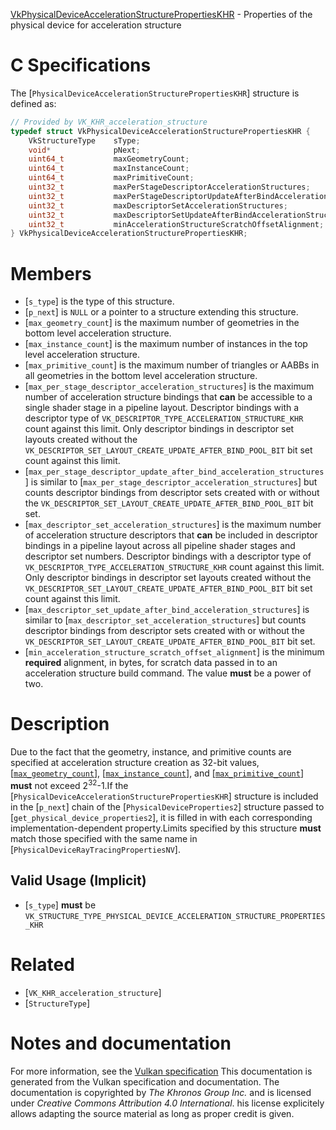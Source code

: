 [VkPhysicalDeviceAccelerationStructurePropertiesKHR](https://www.khronos.org/registry/vulkan/specs/1.3-extensions/man/html/VkPhysicalDeviceAccelerationStructurePropertiesKHR.html) - Properties of the physical device for acceleration structure

# C Specifications
The [`PhysicalDeviceAccelerationStructurePropertiesKHR`] structure is
defined as:
```c
// Provided by VK_KHR_acceleration_structure
typedef struct VkPhysicalDeviceAccelerationStructurePropertiesKHR {
    VkStructureType    sType;
    void*              pNext;
    uint64_t           maxGeometryCount;
    uint64_t           maxInstanceCount;
    uint64_t           maxPrimitiveCount;
    uint32_t           maxPerStageDescriptorAccelerationStructures;
    uint32_t           maxPerStageDescriptorUpdateAfterBindAccelerationStructures;
    uint32_t           maxDescriptorSetAccelerationStructures;
    uint32_t           maxDescriptorSetUpdateAfterBindAccelerationStructures;
    uint32_t           minAccelerationStructureScratchOffsetAlignment;
} VkPhysicalDeviceAccelerationStructurePropertiesKHR;
```

# Members
- [`s_type`] is the type of this structure.
- [`p_next`] is `NULL` or a pointer to a structure extending this structure.
- [`max_geometry_count`] is the maximum number of geometries in the bottom level acceleration structure.
- [`max_instance_count`] is the maximum number of instances in the top level acceleration structure.
- [`max_primitive_count`] is the maximum number of triangles or AABBs in all geometries in the bottom level acceleration structure.
- [`max_per_stage_descriptor_acceleration_structures`] is the maximum number of acceleration structure bindings that  **can**  be accessible to a single shader stage in a pipeline layout. Descriptor bindings with a descriptor type of `VK_DESCRIPTOR_TYPE_ACCELERATION_STRUCTURE_KHR` count against this limit. Only descriptor bindings in descriptor set layouts created without the `VK_DESCRIPTOR_SET_LAYOUT_CREATE_UPDATE_AFTER_BIND_POOL_BIT` bit set count against this limit.
- [`max_per_stage_descriptor_update_after_bind_acceleration_structures`] is similar to [`max_per_stage_descriptor_acceleration_structures`] but counts descriptor bindings from descriptor sets created with or without the `VK_DESCRIPTOR_SET_LAYOUT_CREATE_UPDATE_AFTER_BIND_POOL_BIT` bit set.
- [`max_descriptor_set_acceleration_structures`] is the maximum number of acceleration structure descriptors that  **can**  be included in descriptor bindings in a pipeline layout across all pipeline shader stages and descriptor set numbers. Descriptor bindings with a descriptor type of `VK_DESCRIPTOR_TYPE_ACCELERATION_STRUCTURE_KHR` count against this limit. Only descriptor bindings in descriptor set layouts created without the `VK_DESCRIPTOR_SET_LAYOUT_CREATE_UPDATE_AFTER_BIND_POOL_BIT` bit set count against this limit.
- [`max_descriptor_set_update_after_bind_acceleration_structures`] is similar to [`max_descriptor_set_acceleration_structures`] but counts descriptor bindings from descriptor sets created with or without the `VK_DESCRIPTOR_SET_LAYOUT_CREATE_UPDATE_AFTER_BIND_POOL_BIT` bit set.
- [`min_acceleration_structure_scratch_offset_alignment`] is the minimum  **required**  alignment, in bytes, for scratch data passed in to an acceleration structure build command. The value  **must**  be a power of two.

# Description
Due to the fact that the geometry, instance, and primitive counts are
specified at acceleration structure creation as 32-bit values,
[[`max_geometry_count`]](https://www.khronos.org/registry/vulkan/specs/1.3-extensions/html/vkspec.html#limits-maxGeometryCount),
[[`max_instance_count`]](https://www.khronos.org/registry/vulkan/specs/1.3-extensions/html/vkspec.html#limits-maxInstanceCount), and
[[`max_primitive_count`]](https://www.khronos.org/registry/vulkan/specs/1.3-extensions/html/vkspec.html#limits-maxPrimitiveCount) **must**  not exceed
2<sup>32</sup>-1.If the [`PhysicalDeviceAccelerationStructurePropertiesKHR`] structure is included in the [`p_next`] chain of the
[`PhysicalDeviceProperties2`] structure passed to
[`get_physical_device_properties2`], it is filled in with each
corresponding implementation-dependent property.Limits specified by this structure  **must**  match those specified with the same
name in [`PhysicalDeviceRayTracingPropertiesNV`].
## Valid Usage (Implicit)
-  [`s_type`] **must**  be `VK_STRUCTURE_TYPE_PHYSICAL_DEVICE_ACCELERATION_STRUCTURE_PROPERTIES_KHR`

# Related
- [`VK_KHR_acceleration_structure`]
- [`StructureType`]

# Notes and documentation
For more information, see the [Vulkan specification](https://www.khronos.org/registry/vulkan/specs/1.3-extensions/html/vkspec.html)
This documentation is generated from the Vulkan specification and documentation.
The documentation is copyrighted by *The Khronos Group Inc.* and is licensed under *Creative Commons Attribution 4.0 International*.
his license explicitely allows adapting the source material as long as proper credit is given.
        